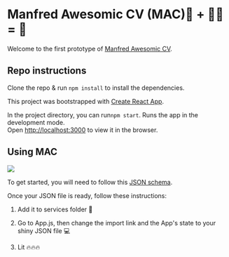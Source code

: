 
# Manfred Awesomic CV (MAC)📄 + 👩‍💻 = 🚀

Welcome to the first prototype of [Manfred Awesomic CV](https://github.com/getmanfred/mac).

## Repo instructions

Clone the repo & run `npm install` to install the dependencies.

This project was bootstrapped with [Create React App](https://github.com/facebook/create-react-app).

In the project directory, you can run`npm start`. Runs the app in the development mode.<br>
Open [http://localhost:3000](http://localhost:3000) to view it in the browser.

## Using MAC

![](https://media1.tenor.com/images/2a8ce8d4128b7b6616fb825ede2b47ec/tenor.gif?itemid=11225469)

To get started, you will need to follow this [JSON schema](https://github.com/getmanfred/mac/blob/master/schema/schema.json). 

Once your JSON file is ready, follow these instructions:

1. Add it to services folder 📂

2. Go to App.js, then change the import link and the App's state to your shiny JSON file 💻

3. Lit 🔥🔥🔥

